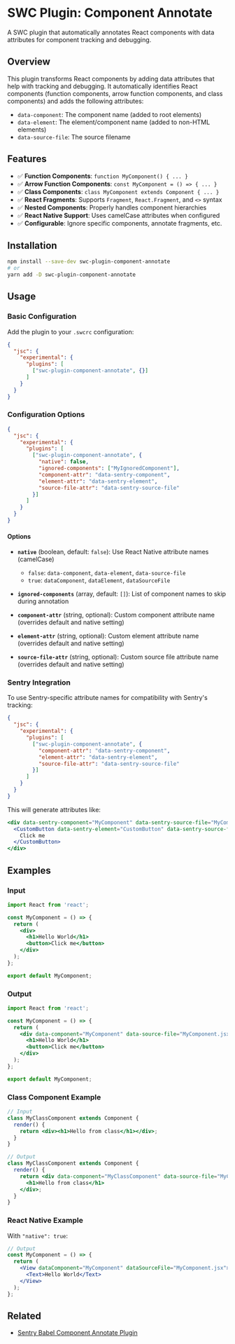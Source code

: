 # SWC Plugin: Component Annotate

A SWC plugin that automatically annotates React components with data attributes for component tracking and debugging.

## Overview

This plugin transforms React components by adding data attributes that help with tracking and debugging. It automatically identifies React components (function components, arrow function components, and class components) and adds the following attributes:

- `data-component`: The component name (added to root elements)
- `data-element`: The element/component name (added to non-HTML elements)
- `data-source-file`: The source filename

## Features

- ✅ **Function Components**: `function MyComponent() { ... }`
- ✅ **Arrow Function Components**: `const MyComponent = () => { ... }`
- ✅ **Class Components**: `class MyComponent extends Component { ... }`
- ✅ **React Fragments**: Supports `Fragment`, `React.Fragment`, and `<>` syntax
- ✅ **Nested Components**: Properly handles component hierarchies
- ✅ **React Native Support**: Uses camelCase attributes when configured
- ✅ **Configurable**: Ignore specific components, annotate fragments, etc.

## Installation

```bash
npm install --save-dev swc-plugin-component-annotate
# or
yarn add -D swc-plugin-component-annotate
```

## Usage

### Basic Configuration

Add the plugin to your `.swcrc` configuration:

```json
{
  "jsc": {
    "experimental": {
      "plugins": [
        ["swc-plugin-component-annotate", {}]
      ]
    }
  }
}
```

### Configuration Options

```json
{
  "jsc": {
    "experimental": {
      "plugins": [
        ["swc-plugin-component-annotate", {
          "native": false,
          "ignored-components": ["MyIgnoredComponent"],
          "component-attr": "data-sentry-component",
          "element-attr": "data-sentry-element",
          "source-file-attr": "data-sentry-source-file"
        }]
      ]
    }
  }
}
```

#### Options

- **`native`** (boolean, default: `false`): Use React Native attribute names (camelCase)
  - `false`: `data-component`, `data-element`, `data-source-file`
  - `true`: `dataComponent`, `dataElement`, `dataSourceFile`

- **`ignored-components`** (array, default: `[]`): List of component names to skip during annotation

- **`component-attr`** (string, optional): Custom component attribute name (overrides default and native setting)

- **`element-attr`** (string, optional): Custom element attribute name (overrides default and native setting)

- **`source-file-attr`** (string, optional): Custom source file attribute name (overrides default and native setting)

### Sentry Integration

To use Sentry-specific attribute names for compatibility with Sentry's tracking:

```json
{
  "jsc": {
    "experimental": {
      "plugins": [
        ["swc-plugin-component-annotate", {
          "component-attr": "data-sentry-component",
          "element-attr": "data-sentry-element",
          "source-file-attr": "data-sentry-source-file"
        }]
      ]
    }
  }
}
```

This will generate attributes like:
```jsx
<div data-sentry-component="MyComponent" data-sentry-source-file="MyComponent.jsx">
  <CustomButton data-sentry-element="CustomButton" data-sentry-source-file="MyComponent.jsx">
    Click me
  </CustomButton>
</div>
```

## Examples

### Input

```jsx
import React from 'react';

const MyComponent = () => {
  return (
    <div>
      <h1>Hello World</h1>
      <button>Click me</button>
    </div>
  );
};

export default MyComponent;
```

### Output

```jsx
import React from 'react';

const MyComponent = () => {
  return (
    <div data-component="MyComponent" data-source-file="MyComponent.jsx">
      <h1>Hello World</h1>
      <button>Click me</button>
    </div>
  );
};

export default MyComponent;
```

### Class Component Example

```jsx
// Input
class MyClassComponent extends Component {
  render() {
    return <div><h1>Hello from class</h1></div>;
  }
}

// Output
class MyClassComponent extends Component {
  render() {
    return <div data-component="MyClassComponent" data-source-file="MyComponent.jsx">
      <h1>Hello from class</h1>
    </div>;
  }
}
```

### React Native Example

With `"native": true`:

```jsx
// Output
const MyComponent = () => {
  return (
    <View dataComponent="MyComponent" dataSourceFile="MyComponent.jsx">
      <Text>Hello World</Text>
    </View>
  );
};
```

## Related

- [Sentry Babel Component Annotate Plugin](https://github.com/getsentry/sentry-javascript-bundler-plugins/tree/main/packages/babel-plugin-component-annotate)